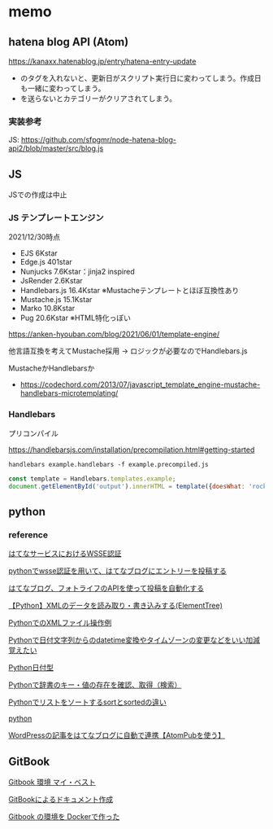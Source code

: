 # memo

## hatena blog API (Atom)

https://kanaxx.hatenablog.jp/entry/hatena-entry-update

- <updated>のタグを入れないと、更新日がスクリプト実行日に変わってしまう。作成日も一緒に変わってしまう。
- <category>を送らないとカテゴリーがクリアされてしまう。

### 実装参考

JS: https://github.com/sfpgmr/node-hatena-blog-api2/blob/master/src/blog.js

## JS

JSでの作成は中止

### JS テンプレートエンジン

2021/12/30時点

- EJS 6Kstar
- Edge.js 401star
- Nunjucks 7.6Kstar：jinja2 inspired
- JsRender 2.6Kstar
- Handlebars.js 16.4Kstar ※Mustacheテンプレートとほぼ互換性あり
- Mustache.js 15.1Kstar
- Marko 10.8Kstar
- Pug 20.6Kstar ※HTML特化っぽい

https://anken-hyouban.com/blog/2021/06/01/template-engine/

他言語互換を考えてMustache採用 → ロジックが必要なのでHandlebars.js

MustacheかHandlebarsか

- https://codechord.com/2013/07/javascript_template_engine-mustache-handlebars-microtemplating/

### Handlebars

プリコンパイル

https://handlebarsjs.com/installation/precompilation.html#getting-started

```
handlebars example.handlebars -f example.precompiled.js
```

```js
const template = Handlebars.templates.example;
document.getElementById('output').innerHTML = template({doesWhat: 'rocks!'})
```

## python

### reference

[はてなサービスにおけるWSSE認証](http://developer.hatena.ne.jp/ja/documents/auth/apis/wsse)

[pythonでwsse認証を用いて、はてなブログにエントリーを投稿する](https://qiita.com/hirohuntexp/items/26ea150a531fbc9da722)

[はてなブログ、フォトライフのAPIを使って投稿を自動化する](https://swfz.hatenablog.com/entry/2019/09/01/040939)

[【Python】XMLのデータを読み取り・書き込みする(ElementTree)](https://pg-chain.com/python-xml-read-write)

[PythonでのXMLファイル操作例](https://qiita.com/sino20023/items/0314438d397240e56576)

[Pythonで日付文字列からのdatetime変換やタイムゾーンの変更などをいい加減覚えたい](https://www.soudegesu.com/python/python-datetime)

[Python日付型](https://qiita.com/motoki1990/items/8275dbe02d5fd5fa6d2d)

[Pythonで辞書のキー・値の存在を確認、取得（検索）](https://note.nkmk.me/python-dict-in-values-items/)

[Pythonでリストをソートするsortとsortedの違い](https://note.nkmk.me/python-list-sort-sorted/)

[python](https://note.nkmk.me/python/)

[WordPressの記事をはてなブログに自動で連携【AtomPubを使う】](https://www.wegirls.tech/entry/2017/02/03/211023)

## GitBook

[Gitbook 環境 マイ・ベスト](https://qiita.com/HeRo/items/f9ef391fa005b5fa100c)

[GitBookによるドキュメント作成](https://zenn.dev/mebiusbox/articles/703e934c78fa20)

[Gitbook の環境を Dockerで作った](https://hero.hatenablog.jp/entry/2018/11/04/184650)


